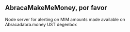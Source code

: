 ## AbracaMakeMeMoney, por favor

Node server for alerting on MIM amounts made available on Abracadabra.money UST degenbox
